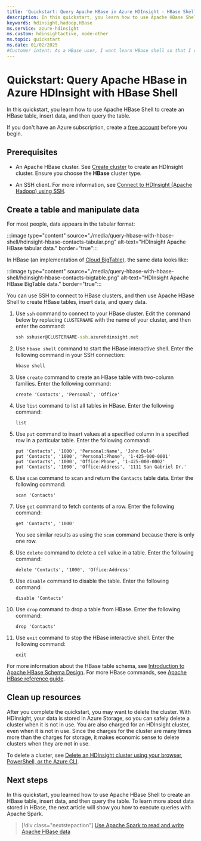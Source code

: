 ```yaml
---
title: 'Quickstart: Query Apache HBase in Azure HDInsight - HBase Shell'
description: In this quickstart, you learn how to use Apache HBase Shell to run Apache HBase queries.
keywords: hdinsight,hadoop,HBase
ms.service: azure-hdinsight
ms.custom: hdinsightactive, mode-other
ms.topic: quickstart
ms.date: 01/02/2025
#Customer intent: As a HBase user, I want learn HBase shell so that I can run queries.
---
```


# Quickstart: Query Apache HBase in Azure HDInsight with HBase Shell

In this quickstart, you learn how to use Apache HBase Shell to create an HBase table, insert data, and then query the table.

If you don't have an Azure subscription, create a [free account](https://azure.microsoft.com/free/?WT.mc_id=A261C142F) before you begin.

## Prerequisites

* An Apache HBase cluster. See [Create cluster](../hadoop/apache-hadoop-linux-tutorial-get-started.md) to create an HDInsight cluster.  Ensure you choose the **HBase** cluster type.

* An SSH client. For more information, see [Connect to HDInsight (Apache Hadoop) using SSH](../hdinsight-hadoop-linux-use-ssh-unix.md).

## Create a table and manipulate data

For most people, data appears in the tabular format:

:::image type="content" source="./media/query-hbase-with-hbase-shell/hdinsight-hbase-contacts-tabular.png" alt-text="HDInsight Apache HBase tabular data." border="true":::

In HBase (an implementation of [Cloud BigTable](https://cloud.google.com/bigtable/)), the same data looks like:

:::image type="content" source="./media/query-hbase-with-hbase-shell/hdinsight-hbase-contacts-bigtable.png" alt-text="HDInsight Apache HBase BigTable data." border="true":::

You can use SSH to connect to HBase clusters, and then use Apache HBase Shell to create HBase tables, insert data, and query data.

1. Use `ssh` command to connect to your HBase cluster. Edit the command below by replacing `CLUSTERNAME` with the name of your cluster, and then enter the command:

    ```cmd
    ssh sshuser@CLUSTERNAME-ssh.azurehdinsight.net
    ```

2. Use `hbase shell` command to start the HBase interactive shell. Enter the following command in your SSH connection:

    ```bash
    hbase shell
    ```

3. Use `create` command to create an HBase table with two-column families. Enter the following command:

    ```hbase
    create 'Contacts', 'Personal', 'Office'
    ```

4. Use `list` command to list all tables in HBase. Enter the following command:

    ```hbase
    list
    ```

5. Use `put` command to insert values at a specified column in a specified row in a particular table. Enter the following command:

    ```hbase
    put 'Contacts', '1000', 'Personal:Name', 'John Dole'
    put 'Contacts', '1000', 'Personal:Phone', '1-425-000-0001'
    put 'Contacts', '1000', 'Office:Phone', '1-425-000-0002'
    put 'Contacts', '1000', 'Office:Address', '1111 San Gabriel Dr.'
    ```

6. Use `scan` command to scan and return the `Contacts` table data. Enter the following command:

    ```hbase
    scan 'Contacts'
    ```

7. Use `get` command to fetch contents of a row. Enter the following command:

    ```hbase
    get 'Contacts', '1000'
    ```

    You see similar results as using the `scan` command because there is only one row.

8. Use `delete` command to delete a cell value in a table. Enter the following command:

    ```hbase
    delete 'Contacts', '1000', 'Office:Address'
    ```

9. Use `disable` command to disable the table. Enter the following command:

    ```hbase
    disable 'Contacts'
    ```

10. Use `drop` command to drop a table from HBase. Enter the following command:

    ```hbase
    drop 'Contacts'
    ```

11. Use `exit` command to stop the HBase interactive shell. Enter the following command:

    ```hbase
    exit
    ```

For more information about the HBase table schema, see [Introduction to Apache HBase Schema Design](http://0b4af6cdc2f0c5998459-c0245c5c937c5dedcca3f1764ecc9b2f.r43.cf2.rackcdn.com/9353-login1210_khurana.pdf). For more HBase commands, see [Apache HBase reference guide](https://hbase.apache.org/book.html#quickstart).

## Clean up resources

After you complete the quickstart, you may want to delete the cluster. With HDInsight, your data is stored in Azure Storage, so you can safely delete a cluster when it is not in use. You are also charged for an HDInsight cluster, even when it is not in use. Since the charges for the cluster are many times more than the charges for storage, it makes economic sense to delete clusters when they are not in use.

To delete a cluster, see [Delete an HDInsight cluster using your browser, PowerShell, or the Azure CLI](../hdinsight-delete-cluster.md).

## Next steps

In this quickstart, you learned how to use Apache HBase Shell to create an HBase table, insert data, and then query the table. To learn more about data stored in HBase, the next article will show you how to execute queries with Apache Spark.

> [!div class="nextstepaction"]
> [Use Apache Spark to read and write Apache HBase data](../hdinsight-using-spark-query-hbase.md)

